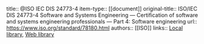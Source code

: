 title:: @ISO IEC DIS 24773-4
item-type:: [[document]]
original-title:: ISO/IEC DIS 24773-4 Software and Systems Engineering — Certification of software and systems engineering professionals — Part 4: Software engineering
url:: https://www.iso.org/standard/78180.html
authors:: [[ISO]]
links:: [Local library](zotero://select/library/items/KJDLWRTU), [Web library](https://www.zotero.org/users/6520516/items/KJDLWRTU)
